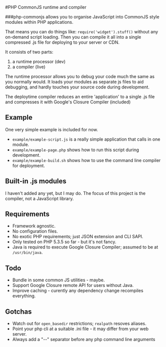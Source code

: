 #PHP CommonJS runtime and compiler

###php-commonjs allows you to organise JavaScript into CommonJS style modules within PHP applications.

That means you can do things like: `require('widget').stuff()` without any on-demand script loading. 
Then you can compile it all into a single compressed .js file for deploying to your server or CDN.


It consists of two parts:  
 1. a runtime processor (dev)  
 2. a compiler (live)

The runtime processor allows you to debug your code much the same as you normally would. 
It loads your modules as separate js files to aid debugging, and hardly touches your source code during development. 

The deploytime compiler reduces an entire 'application' to a single .js file and compresses it with Google's Closure Compiler (included)


## Example

One very simple example is included for now.  

 * `example/example-script.js` is a really simple application that calls in one module.  
 * `example/example-page.php` shows how to run this script during development.  
 * `example/example-build.sh` shows how to use the command line compiler for deployment.  


## Built-in .js modules

I haven't added any yet, but I may do. The focus of this project is the compiler, not a JavaScript library.


## Requirements

 * Framework agnostic.
 * No configuration files. 
 * No exotic PHP requirements; just JSON extension and CLI SAPI.
 * Only tested on PHP 5.3.5 so far - but it's not fancy.
 * Java is required to execute Google Closure Compiler; assumed to be at `/usr/bin/java`.


## Todo

 * Bundle in some common JS utilities - maybe.
 * Support Google Closure remote API for users without Java.
 * Improve caching - curently any dependency change recompiles everything.
 

## Gotchas

 * Watch out for `open_basedir` restrictions; `realpath` resoves aliases.
 * Point your php cli at a suitable .ini file - it may differ from your web server.
 * Always add a "--" separator before any php command line arguments
